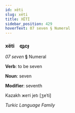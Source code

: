 ```yaml
---
id: xëti
slug: xëti
title: XËTİ
sidebar_position: 429
hoverText: 07 seven § Numeral
---
```


### xëti&emsp;<span kind="abugida">ɋʇcɟ</span>

*07 seven* **§** Numeral

**Verb**: to be seven

**Noun**: seven

**Modifier**: seventh

Kazakh жеті jetı [ʒeˈti]

*Turkic Language Family*